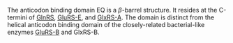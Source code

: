 The anticodon binding domain EQ is a $\beta$-barrel structure. It resides at the C-termini of [GlnRS](/class1/gln/), [GluRS-E](/class1/glu3), and [GlxRS-A](/class1/glu2). The domain is distinct from the helical anticodon binding domain of the closely-related bacterial-like enzymes [GluRS-B](/class1/glu1) and GlxRS-B.

